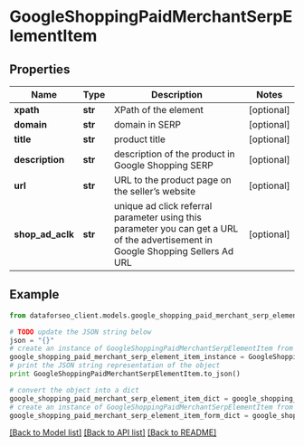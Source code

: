 # GoogleShoppingPaidMerchantSerpElementItem


## Properties

Name | Type | Description | Notes
------------ | ------------- | ------------- | -------------
**xpath** | **str** | XPath of the element | [optional] 
**domain** | **str** | domain in SERP | [optional] 
**title** | **str** | product title | [optional] 
**description** | **str** | description of the product in Google Shopping SERP | [optional] 
**url** | **str** | URL to the product page on the seller’s website | [optional] 
**shop_ad_aclk** | **str** | unique ad click referral parameter using this parameter you can get a URL of the advertisement in Google Shopping Sellers Ad URL | [optional] 

## Example

```python
from dataforseo_client.models.google_shopping_paid_merchant_serp_element_item import GoogleShoppingPaidMerchantSerpElementItem

# TODO update the JSON string below
json = "{}"
# create an instance of GoogleShoppingPaidMerchantSerpElementItem from a JSON string
google_shopping_paid_merchant_serp_element_item_instance = GoogleShoppingPaidMerchantSerpElementItem.from_json(json)
# print the JSON string representation of the object
print GoogleShoppingPaidMerchantSerpElementItem.to_json()

# convert the object into a dict
google_shopping_paid_merchant_serp_element_item_dict = google_shopping_paid_merchant_serp_element_item_instance.to_dict()
# create an instance of GoogleShoppingPaidMerchantSerpElementItem from a dict
google_shopping_paid_merchant_serp_element_item_form_dict = google_shopping_paid_merchant_serp_element_item.from_dict(google_shopping_paid_merchant_serp_element_item_dict)
```
[[Back to Model list]](../README.md#documentation-for-models) [[Back to API list]](../README.md#documentation-for-api-endpoints) [[Back to README]](../README.md)


